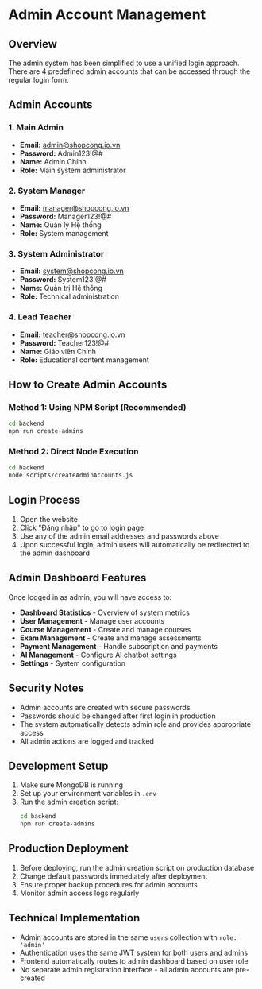 # Admin Account Management

## Overview
The admin system has been simplified to use a unified login approach. There are 4 predefined admin accounts that can be accessed through the regular login form.

## Admin Accounts

### 1. Main Admin
- **Email:** admin@shopcong.io.vn
- **Password:** Admin123!@#
- **Name:** Admin Chính
- **Role:** Main system administrator

### 2. System Manager
- **Email:** manager@shopcong.io.vn
- **Password:** Manager123!@#
- **Name:** Quản lý Hệ thống
- **Role:** System management

### 3. System Administrator
- **Email:** system@shopcong.io.vn
- **Password:** System123!@#
- **Name:** Quản trị Hệ thống
- **Role:** Technical administration

### 4. Lead Teacher
- **Email:** teacher@shopcong.io.vn
- **Password:** Teacher123!@#
- **Name:** Giáo viên Chính
- **Role:** Educational content management

## How to Create Admin Accounts

### Method 1: Using NPM Script (Recommended)
```bash
cd backend
npm run create-admins
```

### Method 2: Direct Node Execution
```bash
cd backend
node scripts/createAdminAccounts.js
```

## Login Process

1. Open the website
2. Click "Đăng nhập" to go to login page
3. Use any of the admin email addresses and passwords above
4. Upon successful login, admin users will automatically be redirected to the admin dashboard

## Admin Dashboard Features

Once logged in as admin, you will have access to:

- **Dashboard Statistics** - Overview of system metrics
- **User Management** - Manage user accounts
- **Course Management** - Create and manage courses
- **Exam Management** - Create and manage assessments
- **Payment Management** - Handle subscription and payments
- **AI Management** - Configure AI chatbot settings
- **Settings** - System configuration

## Security Notes

- Admin accounts are created with secure passwords
- Passwords should be changed after first login in production
- The system automatically detects admin role and provides appropriate access
- All admin actions are logged and tracked

## Development Setup

1. Make sure MongoDB is running
2. Set up your environment variables in `.env`
3. Run the admin creation script:
   ```bash
   cd backend
   npm run create-admins
   ```

## Production Deployment

1. Before deploying, run the admin creation script on production database
2. Change default passwords immediately after deployment
3. Ensure proper backup procedures for admin accounts
4. Monitor admin access logs regularly

## Technical Implementation

- Admin accounts are stored in the same `users` collection with `role: 'admin'`
- Authentication uses the same JWT system for both users and admins
- Frontend automatically routes to admin dashboard based on user role
- No separate admin registration interface - all admin accounts are pre-created
